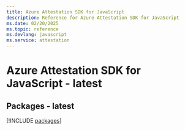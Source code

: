 ```yaml
---
title: Azure Attestation SDK for JavaScript
description: Reference for Azure Attestation SDK for JavaScript
ms.date: 02/20/2025
ms.topic: reference
ms.devlang: javascript
ms.service: attestation
---
```

# Azure Attestation SDK for JavaScript - latest
## Packages - latest
[!INCLUDE [packages](attestation-index.md)]